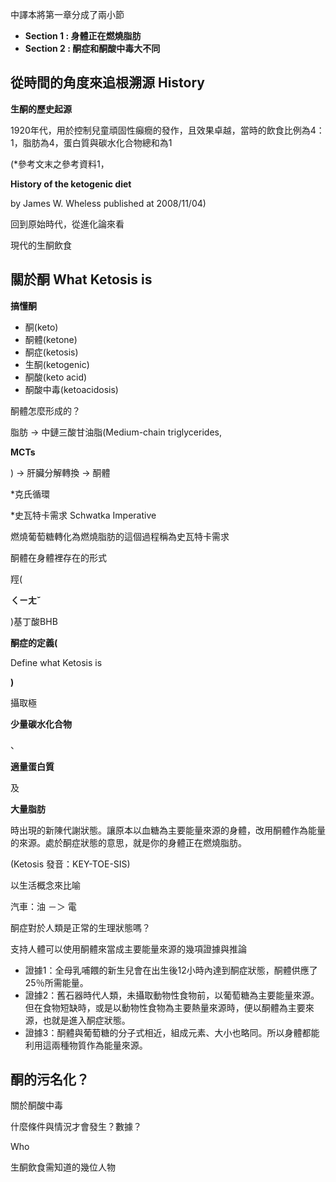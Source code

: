 中譯本將第一章分成了兩小節

* **Section 1 : 身體正在燃燒脂肪**
* **Section 2 : 酮症和酮酸中毒大不同**

  


## 從時間的角度來追根溯源 History

**生酮的歷史起源**

1920年代，用於控制兒童頑固性癲癇的發作，且效果卓越，當時的飲食比例為4：1，脂肪為4，蛋白質與碳水化合物總和為1

\(\*參考文末之參考資料1，

**History of the ketogenic diet**

by James W. Wheless published at 2008/11/04\)

  


回到原始時代，從進化論來看

  


現代的生酮飲食

  


## 關於酮 What Ketosis is

**搞懂酮**

* 酮\(keto\)
* 酮體\(ketone\)
* 酮症\(ketosis\)
* 生酮\(ketogenic\)
* 酮酸\(keto acid\)
* 酮酸中毒\(ketoacidosis\)

  


酮體怎麼形成的？

脂肪 → 中鏈三酸甘油脂\(Medium-chain triglycerides,

**MCTs**

\) → 肝臟分解轉換 → 酮體

\*克氏循環

  


\*史瓦特卡需求 Schwatka Imperative

燃燒葡萄糖轉化為燃燒脂肪的這個過程稱為史瓦特卡需求

  


酮體在身體裡存在的形式

羥\(

**ㄑㄧㄤˇ**

\)基丁酸BHB

  


**酮症的定義\(**

Define what Ketosis is

**\)**

攝取極

**少量碳水化合物**

、

**適量蛋白質**

及

**大量脂肪**

時出現的新陳代謝狀態。讓原本以血糖為主要能量來源的身體，改用酮體作為能量的來源。處於酮症狀態的意思，就是你的身體正在燃燒脂肪。

\(Ketosis 發音：KEY-TOE-SIS\)

以生活概念來比喻

汽車：油 －＞ 電

  
酮症對於人類是正常的生理狀態嗎？

支持人體可以使用酮體來當成主要能量來源的幾項證據與推論

* 證據1：全母乳哺餵的新生兒會在出生後12小時內達到酮症狀態，酮體供應了25％所需能量。
* 證據2：舊石器時代人類，未攝取動物性食物前，以葡萄糖為主要能量來源。但在食物短缺時，或是以動物性食物為主要熱量來源時，便以酮體為主要來源，也就是進入酮症狀態。
* 證據3：酮體與葡萄糖的分子式相近，組成元素、大小也略同。所以身體都能利用這兩種物質作為能量來源。

  


## 酮的污名化？

關於酮酸中毒

什麼條件與情況才會發生？數據？

  


Who

生酮飲食需知道的幾位人物

